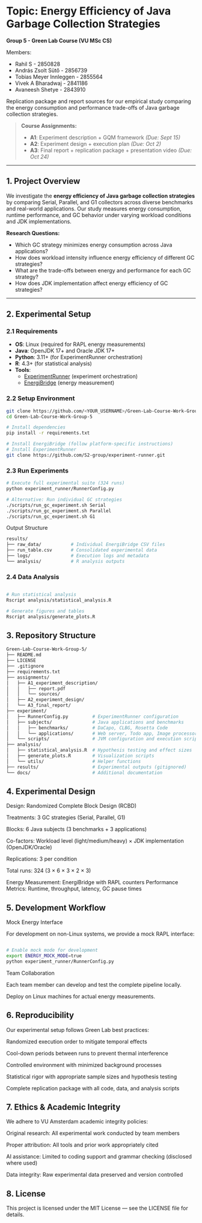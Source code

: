 # Topic: Energy Efficiency of Java Garbage Collection Strategies

**Group 5 - Green Lab Course (VU MSc CS)**

Members:
- Rahil S - 2850828
- András Zsolt Sütő - 2856739
- Tobias Meyer Innleggen - 2855564
- Vivek A Bharadwaj - 2841186
- Avaneesh Shetye - 2843910

Replication package and report sources for our empirical study comparing the energy consumption and performance trade-offs of Java garbage collection strategies.

> **Course Assignments:**
> * **A1**: Experiment description + GQM framework *(Due: Sept 15)*
> * **A2**: Experiment design + execution plan *(Due: Oct 2)*
> * **A3**: Final report + replication package + presentation video *(Due: Oct 24)*

---

## 1. Project Overview

We investigate the **energy efficiency of Java garbage collection strategies** by comparing Serial, Parallel, and G1 collectors across diverse benchmarks and real-world applications. Our study measures energy consumption, runtime performance, and GC behavior under varying workload conditions and JDK implementations.

**Research Questions:**
- Which GC strategy minimizes energy consumption across Java applications?
- How does workload intensity influence energy efficiency of different GC strategies?
- What are the trade-offs between energy and performance for each GC strategy?
- How does JDK implementation affect energy efficiency of GC strategies?

---

## 2. Experimental Setup

### 2.1 Requirements
* **OS**: Linux (required for RAPL energy measurements)
* **Java**: OpenJDK 17+ and Oracle JDK 17+
* **Python**: 3.11+ (for ExperimentRunner orchestration)
* **R**: 4.3+ (for statistical analysis)
* **Tools**:
  * [ExperimentRunner](https://github.com/S2-group/experiment-runner) (experiment orchestration)
  * [EnergiBridge](https://github.com/tdurieux/EnergiBridge) (energy measurement)

### 2.2 Setup Environment
```bash
git clone https://github.com/<YOUR_USERNAME>/Green-Lab-Course-Work-Group-5.git
cd Green-Lab-Course-Work-Group-5

# Install dependencies
pip install -r requirements.txt

# Install EnergiBridge (follow platform-specific instructions)
# Install ExperimentRunner
git clone https://github.com/S2-group/experiment-runner.git
```

### 2.3 Run Experiments

```bash
# Execute full experimental suite (324 runs)
python experiment_runner/RunnerConfig.py

# Alternative: Run individual GC strategies
./scripts/run_gc_experiment.sh Serial
./scripts/run_gc_experiment.sh Parallel
./scripts/run_gc_experiment.sh G1
```

Output Structure
```bash
results/
├── raw_data/           # Individual EnergiBridge CSV files
├── run_table.csv       # Consolidated experimental data
├── logs/               # Execution logs and metadata
└── analysis/           # R analysis outputs
```

### 2.4 Data Analysis
```bash

# Run statistical analysis
Rscript analysis/statistical_analysis.R

# Generate figures and tables
Rscript analysis/generate_plots.R
```

## 3. Repository Structure
```bash
Green-Lab-Course-Work-Group-5/
├── README.md
├── LICENSE
├── .gitignore
├── requirements.txt
├── assignments/
│   ├── A1_experiment_description/
│   │   ├── report.pdf
│   │   └── sources/
│   ├── A2_experiment_design/
│   └── A3_final_report/
├── experiment/
│   ├── RunnerConfig.py         # ExperimentRunner configuration
│   ├── subjects/               # Java applications and benchmarks
│   │   ├── benchmarks/         # DaCapo, CLBG, Rosetta Code
│   │   └── applications/       # Web server, Todo app, Image processor
│   └── scripts/                # JVM configuration and execution scripts
├── analysis/
│   ├── statistical_analysis.R  # Hypothesis testing and effect sizes
│   ├── generate_plots.R        # Visualization scripts
│   └── utils/                  # Helper functions
├── results/                    # Experimental outputs (gitignored)
└── docs/                       # Additional documentation
```

## 4. Experimental Design

Design: Randomized Complete Block Design (RCBD)

Treatments: 3 GC strategies (Serial, Parallel, G1)

Blocks: 6 Java subjects (3 benchmarks + 3 applications)

Co-factors: Workload level (light/medium/heavy) × JDK implementation (OpenJDK/Oracle)

Replications: 3 per condition

Total runs: 324 (3 × 6 × 3 × 2 × 3)

Energy Measurement: EnergiBridge with RAPL counters
Performance Metrics: Runtime, throughput, latency, GC pause times

## 5. Development Workflow
Mock Energy Interface

For development on non-Linux systems, we provide a mock RAPL interface:
```bash

# Enable mock mode for development
export ENERGY_MOCK_MODE=true
python experiment_runner/RunnerConfig.py
```

Team Collaboration

Each team member can develop and test the complete pipeline locally.

Deploy on Linux machines for actual energy measurements.

## 6. Reproducibility

Our experimental setup follows Green Lab best practices:

Randomized execution order to mitigate temporal effects

Cool-down periods between runs to prevent thermal interference

Controlled environment with minimized background processes

Statistical rigor with appropriate sample sizes and hypothesis testing

Complete replication package with all code, data, and analysis scripts

## 7. Ethics & Academic Integrity

We adhere to VU Amsterdam academic integrity policies:

Original research: All experimental work conducted by team members

Proper attribution: All tools and prior work appropriately cited

AI assistance: Limited to coding support and grammar checking (disclosed where used)

Data integrity: Raw experimental data preserved and version controlled

## 8. License

This project is licensed under the MIT License — see the LICENSE
 file for details.





